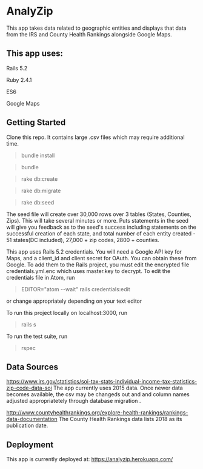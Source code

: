 # AnalyZip

This app takes data related to geographic entities and displays that data from the IRS and County Health Rankings alongside Google Maps.

## This app uses:
Rails 5.2

Ruby 2.4.1

ES6

Google Maps

## Getting Started
Clone this repo. It contains large .csv files which may require additional time.
> bundle install

> bundle

> rake db:create

> rake db:migrate

> rake db:seed

The seed file will create over 30,000 rows over 3 tables (States, Counties, Zips). This will take several minutes or more. Puts statements in the seed will give you feedback as to the seed's success including statements on the successful creation of each state, and total number of each entity created - 51 states(DC included), 27,000 + zip codes, 2800 + counties.

This app uses Rails 5.2 credentials. You will need a Google API key for Maps, and a client_id and client secret for OAuth. You can obtain these from Google. To add them to the Rails project, you must edit the encrypted file credentials.yml.enc which uses master.key to decrypt. To edit the credentials file in Atom, run

> EDITOR="atom --wait" rails credentials:edit

or change appropriately depending on your text editor

To run this project locally on localhost:3000, run
> rails s

To run the test suite, run
> rspec

## Data Sources
https://www.irs.gov/statistics/soi-tax-stats-individual-income-tax-statistics-zip-code-data-soi
The app currently uses 2015 data. Once newer data becomes available, the csv may be changeds out and and column names adjusted appropriatetely through database migration .

http://www.countyhealthrankings.org/explore-health-rankings/rankings-data-documentation
The County Health Rankings data lists 2018 as its publication date. 

## Deployment
This app is currently deployed at: https://analyzip.herokuapp.com/
